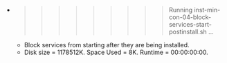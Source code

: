 * >>>>>>>>> Running inst-min-con-04-block-services-start-postinstall.sh ...
  * Block services from starting after they are being installed.
  * Disk size = 1178512K. Space Used = 8K. Runtime = 00:00:00:00.
